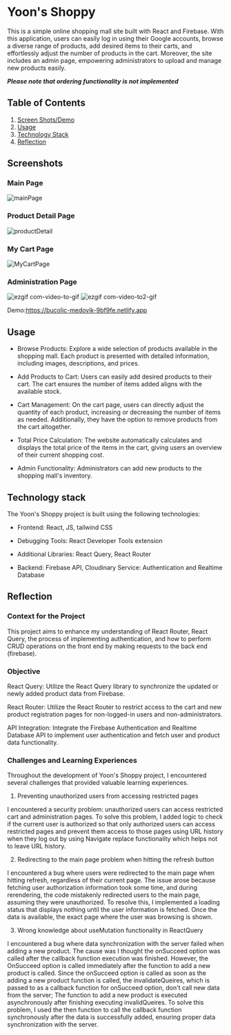 # Yoon's Shoppy

This is a simple online shopping mall site built with React and Firebase. With this application, users can easily log in using their Google accounts, browse a diverse range of products, add desired items to their carts, and effortlessly adjust the number of products in the cart. Moreover, the site includes an admin page, empowering administrators to upload and manage new products easily.

___Please note that ordering functionality is not implemented___

## Table of Contents

1. [Screen Shots/Demo](#screenshot)
2. [Usage](#usage)
3. [Technology Stack](#tech-stack)
4. [Reflection](#reflection)

## Screenshots <a name="screenshot"></a>

### Main Page
![mainPage](https://github.com/Potatojelly/Shoppy/assets/108857524/ad84a8d7-b502-4827-ba35-bad1d65fc3c5)

### Product Detail Page
![productDetail](https://github.com/Potatojelly/Shoppy/assets/108857524/0e61a7b7-4a71-417b-95d2-ddb7c6fbc391)

### My Cart Page
![MyCartPage](https://github.com/Potatojelly/Shoppy/assets/108857524/8b7c048a-ee2d-4768-aa98-3f89021ca222)


### Administration Page
![ezgif com-video-to-gif](https://github.com/Potatojelly/Shoppy/assets/108857524/a88d1d07-17f9-434e-895a-e4a9146e3560)
![ezgif com-video-to2-gif](https://github.com/Potatojelly/Shoppy/assets/108857524/f09b4da1-3408-496e-90c8-59400f293e88)




Demo:https://bucolic-medovik-9bf9fe.netlify.app

## Usage <a name="usage"></a>

* Browse Products: Explore a wide selection of products available in the shopping mall. Each product is presented with detailed information, including images, descriptions, and prices. 

* Add Products to Cart: Users can easily add desired products to their cart. The cart ensures the number of items added aligns with the available stock.

* Cart Management: On the cart page, users can directly adjust the quantity of each product, increasing or decreasing the number of items as needed. Additionally, they have the option to remove products from the cart altogether.

* Total Price Calculation: The website automatically calculates and displays the total price of the items in the cart, giving users an overview of their current shopping cost.

* Admin Functionality: Administrators can add new products to the shopping mall's inventory.

## Technology stack <a name="tech-stack"></a>
The Yoon's Shoppy project is built using the following technologies:

* Frontend: React, JS, tailwind CSS
* Debugging Tools: React Developer Tools extension 
* Additional Libraries: React Query, React Router

* Backend: Firebase API, Cloudinary 
  Service: Authentication and Realtime Database

## Reflection <a name="reflection"></a>

### Context for the Project

This project aims to enhance my understanding of React Router, React Query, the process of implementing authentication, and how to perform CRUD operations on the front end by making requests to the back end (firebase). 

### Objective

React Query: Utilize the React Query library to synchronize the updated or newly added product data from Firebase.

React Router: Utilize the React Router to restrict access to the cart and new product registration pages for non-logged-in users and non-administrators.  

API Integration: Integrate the Firebase Authentication and Realtime Database API to implement user authentication and fetch user and product data functionality.  

### Challenges and Learning Experiences

Throughout the development of Yoon's Shoppy project, I encountered several challenges that provided valuable learning experiences. 

1. Preventing unauthorized users from accessing restricted pages 

I encountered a security problem: unauthorized users can access restricted cart and administration pages. To solve this problem, I added logic to check if the current user is authorized so that only authorized users can access restricted pages and prevent them access to those pages using URL history when they log out by using Navigate replace functionality which helps not to leave URL history.

2. Redirecting to the main page problem when hitting the refresh button

I encountered a bug where users were redirected to the main page when hitting refresh, regardless of their current page. The issue arose because fetching user authorization information took some time, and during rerendering, the code mistakenly redirected users to the main page, assuming they were unauthorized. To resolve this, I implemented a loading status that displays nothing until the user information is fetched. Once the data is available, the exact page where the user was browsing is shown.

3. Wrong knowledge about useMutation functionality in ReactQuery

I encountered a bug where data synchronization with the server failed when adding a new product. The cause was I thought the onSucceed option was called after the callback function execution was finished. However, the OnSucceed option is called immediately after the function to add a new product is called. Since the onSucceed option is called as soon as the adding a new product function is called, the invalidateQueires, which is passed to as a callback function for onSucceed option, don't call new data from the server; The function to add a new product is executed asynchronously after finishing executing invalidQueires. To solve this problem, I used the then function to call the callback function synchronously after the data is successfully added, ensuring proper data synchronization with the server.

